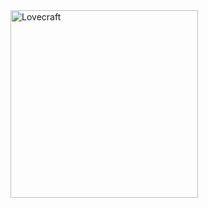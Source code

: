 <!DOCTYPE html><html><head><meta name="viewport" content="width=device-width"/><meta charSet="utf-8"/><title>Lovecraft</title><meta name="next-head-count" content="3"/><link rel="preload" href="/_next/static/css/9555fbe4118c83c59ab9.css" as="style"/><link rel="stylesheet" href="/_next/static/css/9555fbe4118c83c59ab9.css" data-n-g=""/><link rel="preload" href="/_next/static/css/fe2a0eaa542ec909dec4.css" as="style"/><link rel="stylesheet" href="/_next/static/css/fe2a0eaa542ec909dec4.css" data-n-p=""/><noscript data-n-css=""></noscript><link rel="preload" href="/_next/static/chunks/webpack-25bac72cfa6897b86334.js" as="script"/><link rel="preload" href="/_next/static/chunks/framework-dad01274ebd59602c6c8.js" as="script"/><link rel="preload" href="/_next/static/chunks/597-3c7d52d341836747507e.js" as="script"/><link rel="preload" href="/_next/static/chunks/778-5b48f24b6857a59f6fc5.js" as="script"/><link rel="preload" href="/_next/static/chunks/main-9ca82ec4d4aca520c43d.js" as="script"/><link rel="preload" href="/_next/static/chunks/pages/_app-92d7429c96449ba1b796.js" as="script"/><link rel="preload" href="/_next/static/chunks/pages/index-7f686865b7b8ed96dcd7.js" as="script"/></head><body><div id="__next"><div class="Home_container__1EcsU"><img class="Home_logo__1YbrH" src="/logo.png" alt="Lovecraft" width="300"/></div></div><script id="__NEXT_DATA__" type="application/json">{"props":{"pageProps":{}},"page":"/","query":{},"buildId":"GZVKVOk5HcE6kTcLldNFV","nextExport":true,"autoExport":true,"isFallback":false}</script><script nomodule="" src="/_next/static/chunks/polyfills-8683bd742a84c1edd48c.js"></script><script src="/_next/static/chunks/webpack-25bac72cfa6897b86334.js" async=""></script><script src="/_next/static/chunks/framework-dad01274ebd59602c6c8.js" async=""></script><script src="/_next/static/chunks/597-3c7d52d341836747507e.js" async=""></script><script src="/_next/static/chunks/778-5b48f24b6857a59f6fc5.js" async=""></script><script src="/_next/static/chunks/main-9ca82ec4d4aca520c43d.js" async=""></script><script src="/_next/static/chunks/pages/_app-92d7429c96449ba1b796.js" async=""></script><script src="/_next/static/chunks/pages/index-7f686865b7b8ed96dcd7.js" async=""></script><script src="/_next/static/GZVKVOk5HcE6kTcLldNFV/_buildManifest.js" async=""></script><script src="/_next/static/GZVKVOk5HcE6kTcLldNFV/_ssgManifest.js" async=""></script></body></html>
